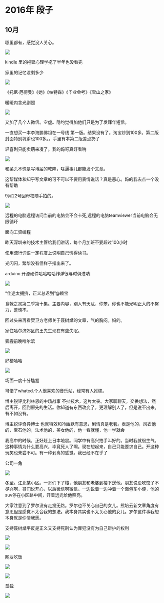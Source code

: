 # 2016年 段子


## 10月

哪里都有，感觉没人关心。

![](../assets/f28bc5698ca4aeb.webp)


kindle 里的拖延心理学拖了半年也没看完

家里的记忆没剩多少

![](../assets/fa1ae9351208bc8.webp)

《托尼·厄德曼》《她》《帕特森》《毕业会考》《雪山之家》

暖暖内含光剧照

![](../assets/45cee895dc7c87a.webp)

又加了几个人微信。空虚。隐约觉得加他们只是为了发拜年短信。

一直想买一本李海鹏佛祖在一号线 第一版。结果没有了。淘宝炒到100多。第二版封面特别坑爹也100多。。手里有本第二版差点扔了

轻喜剧只能卖萌来凑了。我的妈呀真好看呐

![](../assets/4c0f75f8512fc33.webp)

和菜头不愧是写博届的乾隆，啥逼事儿都能发个文章。

这帮媒体和知乎写文章的可不可以不要用表情说话？真是恶心。妈的我去点一个没有帮助


9月22号回母校随手拍的。

![](../assets/1a4696841f0075d.webp)


远程的电脑远程访问当前的电脑会不会卡死,远程的电脑teamviewer当前电脑会无限循环

面向工资编程

昨天深圳来的技术主管给我们讲话，每个月加班不要超过100小时


使用流行词语一定程度上说明自己懒得读书。

光闪闪，繁华没有但样子摆出来了。

arduino 开源硬件哈哈哈哈炸弹很与时俱进呐

![](../assets/533fbac33541ba6.webp)

“仕途太拥挤，正义总迟到”@赖宝

食戟之灵第二季第十集。主要内容，别人有天赋，你笨，你也不能光明正大的不努力，羞愧不。

回过头来再看贺卫方老师关于聂树斌的文章，气的胸闷。妈的。

家住哈尔滨郊区的王先生现在有些失眠。

雾霾前晚哈尔滨

![](../assets/ea1cf25dc5f0b68.jpg)

好梗哈哈

![](../assets/261ba1d17d89db2.jpg)

场面一度十分尴尬

可惜了whatcd.个人很喜欢的音乐站，经常有人推碟。

博主锐评比利林恩的中场战事
不扯技术，这片太丧。大家聊聊天，交换想法，然后离开，回到原先的生活。你知道有东西改变了，更理解别人了，但是说不出来。有不如没有。

博主锐评奇异博士
也就特效和冷幽默有意思，剧情真是老套。表是他的，风衣他的，宝石他的，法术他的，美女他的，他一看就懂，他一学就会

我高中的时候，正好赶上日本地震。同学中有高兴拍手叫好的。当时我就很生气。这种事情为什么要高兴，毕竟死人了啊。现在想起来，自己只能要求自己。开这种玩笑也未尝不可。有一种剥离的感觉。我已经不在乎了

公司一角

![](../assets/c7a7ac4c6853802.jpg)

冬至。江北某小区。一哥们下了楼，他朋友和老婆到楼下送他。朋友说没吃饺子不尽兴啊，哥们说开心，以后微信啊微信。一边说着一边冲着一个面包车小便，他的suv停在小区路中间，开着远光给他照亮。


大家注意到了罗尔没有走投无路。罗尔也不关心自己的女儿。熊培云新文章角度有意思但是感觉不太合我的想法。我本身其实也不太关心他的女儿。罗尔这件事我想本身就是你情我愿。



支持聂树斌平反是正义又支持死刑认为罪犯没有为自己辩护的权利




![](../assets/51d87cdc0972395.jpg)

![](../assets/2c33df718a8ba3b.jpg)


网友吃饭

![](../assets/ceaccc6458b6979.jpg)

![](../assets/c90b2488e0a88e0.jpg)


孤独

![](../assets/5d0d1503a66ae7e.jpg)